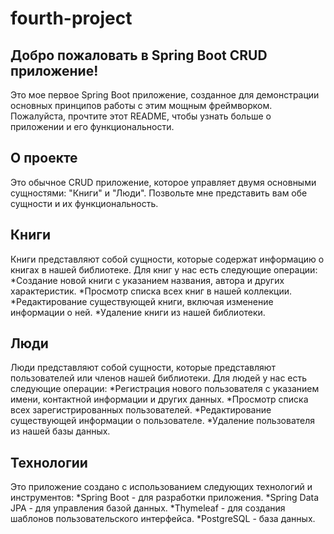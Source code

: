 # fourth-project
## Добро пожаловать в Spring Boot CRUD приложение! 
Это мое первое Spring Boot приложение, созданное для демонстрации основных принципов работы с этим мощным фреймворком. Пожалуйста, прочтите этот README, чтобы узнать больше о приложении и его функциональности.
## О проекте 
Это обычное CRUD приложение, которое управляет двумя основными сущностями: "Книги" и "Люди". Позвольте мне представить вам обе сущности и их функциональность.
## Книги
Книги представляют собой сущности, которые содержат информацию о книгах в нашей библиотеке. Для книг у нас есть следующие операции:
*Создание новой книги с указанием названия, автора и других характеристик.
*Просмотр списка всех книг в нашей коллекции.
*Редактирование существующей книги, включая изменение информации о ней.
*Удаление книги из нашей библиотеки.
## Люди
Люди представляют собой сущности, которые представляют пользователей или членов нашей библиотеки. Для людей у нас есть следующие операции:
*Регистрация нового пользователя с указанием имени, контактной информации и других данных.
*Просмотр списка всех зарегистрированных пользователей.
*Редактирование существующей информации о пользователе.
*Удаление пользователя из нашей базы данных.
## Технологии
Это приложение создано с использованием следующих технологий и инструментов:
*Spring Boot - для разработки приложения.
*Spring Data JPA - для управления базой данных.
*Thymeleaf - для создания шаблонов пользовательского интерфейса.
*PostgreSQL - база данных.
